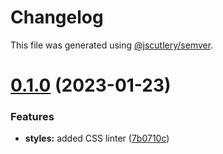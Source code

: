 # Changelog

This file was generated using [@jscutlery/semver](https://github.com/jscutlery/semver).

# [0.1.0](https://github.com/e-gov/cvi/compare/storybook-0.0.1...storybook-0.1.0) (2023-01-23)


### Features

* **styles:** added CSS linter ([7b0710c](https://github.com/e-gov/cvi/commit/7b0710c691282b8c6da8f7fb3c6834d000750179))

